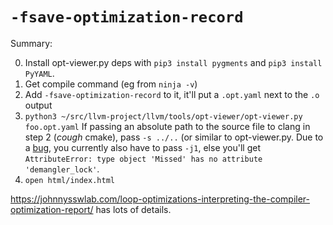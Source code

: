 `-fsave-optimization-record`
============================

Summary:

0. Install opt-viewer.py deps with `pip3 install pygments` and
   `pip3 install PyYAML`.
1. Get compile command (eg from `ninja -v`)
2. Add `-fsave-optimization-record` to it, it'll put a `.opt.yaml` next to the
   `.o` output
3. `python3 ~/src/llvm-project/llvm/tools/opt-viewer/opt-viewer.py foo.opt.yaml`
    If passing an absolute path to the source file to clang in step 2 (*cough*
    cmake), pass `-s ../..` (or similar to opt-viewer.py. Due to a
    [bug](https://github.com/llvm/llvm-project/issues/62403), you currently
    also have to pass `-j1`, else you'll get
    `AttributeError: type object 'Missed' has no attribute 'demangler_lock'`.
4. `open html/index.html`

<https://johnnysswlab.com/loop-optimizations-interpreting-the-compiler-optimization-report/>
has lots of details.
